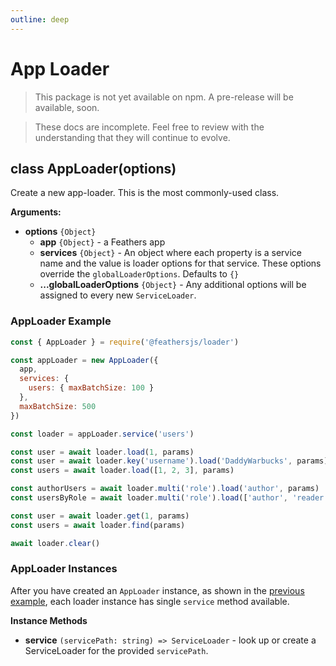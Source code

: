 ```yaml
---
outline: deep
---
```


# App Loader

<BlockQuote type="danger" label="Unpublished">

This package is not yet available on npm. A pre-release will be available, soon.

</BlockQuote>

<BlockQuote label="Work in Progress">

These docs are incomplete. Feel free to review with the understanding that they will continue to evolve.

</BlockQuote>

## class AppLoader(options)

Create a new app-loader. This is the most commonly-used class.

**Arguments:**

- **options** `{Object}`
  - **app** `{Object}` - a Feathers app
  - **services** `{Object}` - An object where each property is a service name and the value is loader options for that service. These options override the `globalLoaderOptions`. Defaults to `{}`
  - **...globalLoaderOptions** `{Object}` - Any additional options will be assigned to every new `ServiceLoader`.

### AppLoader Example

```js
const { AppLoader } = require('@feathersjs/loader')

const appLoader = new AppLoader({
  app,
  services: {
    users: { maxBatchSize: 100 }
  },
  maxBatchSize: 500
})

const loader = appLoader.service('users')

const user = await loader.load(1, params)
const user = await loader.key('username').load('DaddyWarbucks', params)
const users = await loader.load([1, 2, 3], params)

const authorUsers = await loader.multi('role').load('author', params)
const usersByRole = await loader.multi('role').load(['author', 'reader'], params)

const user = await loader.get(1, params)
const users = await loader.find(params)

await loader.clear()
```

### AppLoader Instances

After you have created an `AppLoader` instance, as shown in the [previous example](#apploader-example), each loader instance has single `service` method available.

**Instance Methods**

- **service** `(servicePath: string) => ServiceLoader` - look up or create a ServiceLoader for the provided `servicePath`.
